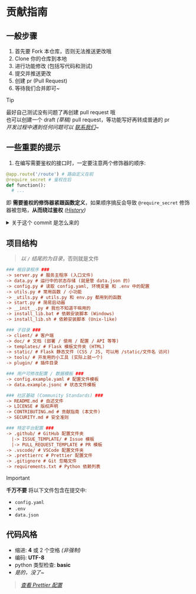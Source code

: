 # 贡献指南

## 一般步骤

1. 首先要 Fork 本仓库，否则无法推送更改哦
2. Clone 你的仓库到本地
3. 进行功能修改 (包括写代码和测试)
4. 提交并推送更改
5. 创建 pr (Pull Request)
6. 等待我们合并即可~

> [!TIP]
> 最好自己测试没有问题了再创建 pull request 哦 <br/>
> 也可以创建一个 draft *(草稿)* pull request，等功能写好再转成普通的 pr <br/>
> *开发过程中遇到任何问题可以 [联系我们](https://siiway.top/about/contact)~*

## 一些重要的提示

1. 在编写需要鉴权的接口时，一定要注意两个修饰器的顺序:

```py
@app.route('/route') # 路由定义在前
@require_secret # 鉴权在后
def function():
  # ...
```

即 **需要鉴权的修饰器紧跟函数定义**，如果顺序搞反会导致 `@require_secret` 修饰器被忽略，**从而绕过鉴权** *([History](https://github.com/wyf9/sleepy/commit/797e3441096a3644a58e1baf9988972b61a47def))*

<details>
<summary>关于这个 commit 是怎么来的</summary>

[Click Here](https://alist.siiway.top/img/sleepy-25-4-12) *(不保证能访问)*

</details>

## 项目结构

> *以 `/` 结尾的为目录*，否则就是文件

```ini
### 根目录程序 ###
-> server.py # 服务主程序 (入口文件)
-> data.py # 运行中的状态存储 (就是管 data.json 的)
-> config.py # 读取 config.yaml, 环境变量 和 .env 中的配置
-> utils.py # 常用函数 / 小功能
-> _utils.py # utils.py 和 env.py 都用到的函数
-> start.py # 简易启动器
-> __init__.py # 我也不知道干嘛用的
-> install_lib.bat # 依赖安装脚本 (Windows)
-> install_lib.sh # 依赖安装脚本 (Unix-like)
```

```ini
### 子目录 ###
-> client/ # 客户端
-> doc/ # 文档 (部署 / 使用 / 配置 / API 等等)
-> templates/ # Flask 模板文件夹 (HTML)
-> static/ # Flask 静态文件 (CSS / JS, 可以用 /static/文件名 访问)
-> tools/ # 开发用的小工具 (实际上就一个)
-> plugin/ # 插件目录
```

```ini
### 用户可修改配置 / 数据模板 ###
-> config.example.yaml # 配置文件模板
-> data.example.jsonc # 状态文件模板
```

```ini
### 社区基础 (Community Standards) ###
-> README.md # 自述文件
-> LICENSE # 版权声明
-> CONTRIBUTING.md # 贡献指南 (本文件)
-> SECURITY.md # 安全准则
```

```ini
### 特定平台配置 ###
-> .github/ # GitHub 配置文件夹
  |-> ISSUE_TEMPLATE/ # Issue 模板
  |-> PULL_REQUEST_TEMPLATE # PR 模板
-> .vscode/ # VSCode 配置文件夹
-> .prettierrc # Prettier 配置文件
-> .gitignore # Git 忽略文件
-> requirements.txt # Python 依赖列表
```

> [!IMPORTANT]
> **千万不要** 将以下文件包含在提交中:
> - `config.yaml`
> - `.env`
> - `data.json`

## 代码风格

- 缩进: **4** 或 2 个空格 *(非强制)*
- 编码: **UTF-8**
- python 类型检查: **basic**
- *是的，没了~*

> *[查看 Prettier 配置](./.prettierrc.json)*